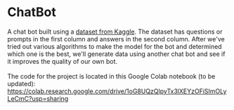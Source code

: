 # ChatBot

A chat bot built using a [dataset from Kaggle](https://www.kaggle.com/datasets/grafstor/simple-dialogs-for-chatbot). The dataset has questions or prompts in the first column and answers in the second column. After we've tried out various algorithms to make the model for the bot and determined which one is the best, we'll generate data using another chat bot and see if it improves the quality of our own bot.
<br><br>
The code for the project is located in this Google Colab notebook (to be updated): https://colab.research.google.com/drive/1oG8UQzQlpyTx3lXEYzOFiSImOLyLeCmC?usp=sharing
